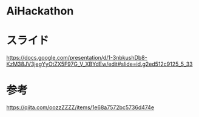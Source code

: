 # AiHackathon


# スライド

https://docs.google.com/presentation/d/1-3nbkushDb8-KzM38JV3jegYyOtZX5F97G_V_XBYdEw/edit#slide=id.g2ed512c9125_5_33

# 参考

https://qiita.com/oozzZZZZ/items/1e68a7572bc5736d474e